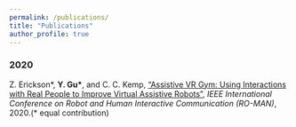 ```yaml
---
permalink: /publications/
title: "Publications"
author_profile: true
---
```

### 2020
Z. Erickson*, <strong>Y. Gu*</strong>, and C. C. Kemp, [“Assistive VR Gym: Using Interactions with Real People to Improve Virtual Assistive Robots”](https://arxiv.org/abs/2007.04959), <em>IEEE International Conference on Robot and Human Interactive Communication (RO-MAN)</em>, 2020.(* equal contribution)